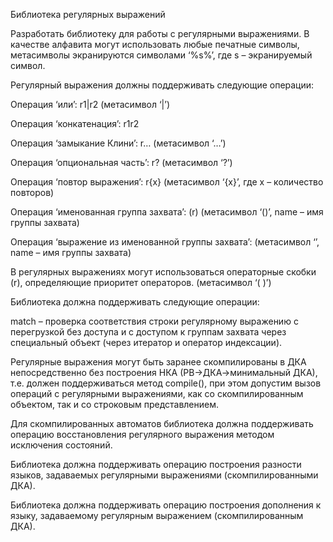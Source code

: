 
Библиотека регулярных выражений

Разработать библиотеку для работы с регулярными выражениями. В качестве алфавита могут использовать любые печатные символы, метасимволы экранируются символами ‘%s%’, где s – экранируемый символ.

Регулярный выражения должны поддерживать следующие операции:

Операция ‘или’: r1|r2 (метасимвол ‘|’)

Операция ‘конкатенация’: r1r2

Операция ‘замыкание Клини’: r… (метасимвол ‘…’)

Операция ‘опциональная часть’: r? (метасимвол ‘?’)

Операция ‘повтор выражения’: r{x} (метасимвол ‘{х}’, где x – количество повторов)

Операция ‘именованная группа захвата’: (<name>r) (метасимвол ‘(<name>)’, name – имя группы захвата)

Операция ‘выражение из именованной группы захвата’: <name> (метасимвол ‘<name>’, name – имя группы захвата)

В регулярных выражениях могут использоваться операторные скобки (r), определяющие приоритет операторов. (метасимвол ‘( )’)

Библиотека должна поддерживать следующие операции:

match – проверка соответствия строки регулярному выражению с перегрузкой без доступа и с доступом к группам захвата через специальный объект (через итератор и оператор индексации).

Регулярные выражения могут быть заранее скомпилированы в ДКА непосредственно без построения НКА (РВ->ДКА->минимальный ДКА), т.е. должен поддерживаться метод compile(), при этом допустим вызов операций с регулярными выражениями, как со скомпилированным объектом, так и со строковым представлением.

Для скомпилированных автоматов библиотека должна поддерживать операцию восстановления регулярного выражения методом исключения состояний.

Библиотека должна поддерживать операцию построения разности языков, задаваемых регулярными выражениями (скомпилированными ДКА).

Библиотека должна поддерживать операцию построения дополнения к языку, задаваемому регулярным выражением (скомпилированным ДКА).
